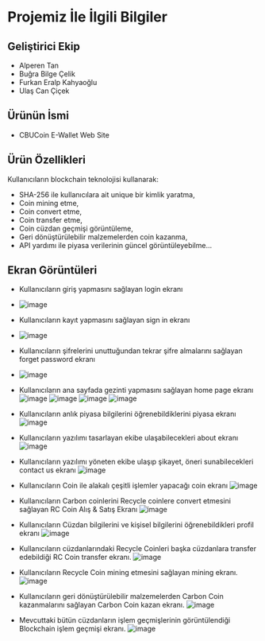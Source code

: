# Projemiz İle İlgili Bilgiler
## Geliştirici Ekip
- Alperen Tan
- Buğra Bilge Çelik
- Furkan Eralp Kahyaoğlu
- Ulaş Can Çiçek
## Ürünün İsmi
- CBUCoin E-Wallet Web Site
## Ürün Özellikleri
Kullanıcıların blockchain teknolojisi kullanarak:
- SHA-256 ile kullanıcılara ait unique bir kimlik yaratma,
- Coin mining etme,
- Coin convert etme,
- Coin transfer etme,
- Coin cüzdan geçmişi görüntüleme,
- Geri dönüştürülebilir malzemelerden coin kazanma,
- API yardımı ile piyasa verilerinin güncel görüntüleyebilme...
## Ekran Görüntüleri
- Kullanıcıların giriş yapmasını sağlayan login ekranı
* ![image](https://user-images.githubusercontent.com/82308276/209587559-d1ed2fa9-64a6-46b8-891f-8888cdbe6cb2.png)

- Kullanıcıların kayıt yapmasını sağlayan sign in ekranı
* ![image](https://user-images.githubusercontent.com/82308276/209587569-4ce8e339-4292-4a14-b0c1-4576e5fb8fd2.png)

- Kullanıcıların şifrelerini unuttuğundan tekrar şifre almalarını sağlayan forget password ekranı
* ![image](https://user-images.githubusercontent.com/82308276/209587580-1f2461f0-313f-44db-9da0-4f856626f701.png)

- Kullanıcıların ana sayfada gezinti yapmasını sağlayan home page ekranı
![image](https://user-images.githubusercontent.com/82308276/209587759-b330aa3f-4d34-4b3f-a4a3-8804a76919ed.png)
![image](https://user-images.githubusercontent.com/82308276/209587863-2de9f40d-d670-41c7-86fa-3743d07313fd.png)
![image](https://user-images.githubusercontent.com/82308276/209587872-e7d42efb-3a7b-4e8b-b466-8bd794116c92.png)
![image](https://user-images.githubusercontent.com/82308276/209587879-cd5e68c6-279e-421b-9b0c-a27129daae69.png)

- Kullanıcıların anlık piyasa bilgilerini öğrenebildiklerini piyasa ekranı
![image](https://user-images.githubusercontent.com/82308276/209587932-52a0c334-8026-4fef-a93f-8af182150228.png)

- Kullanıcıların yazılımı tasarlayan ekibe ulaşabilecekleri about ekranı
![image](https://user-images.githubusercontent.com/82308276/209587964-353472bb-c9d3-43af-8a01-40735badbd1e.png)

- Kullanıcıların yazılımı yöneten ekibe ulaşıp şikayet, öneri sunabilecekleri contact us ekranı
![image](https://user-images.githubusercontent.com/82308276/209587998-0c0540fd-108b-4726-9dee-e8112ddcc875.png)

- Kullanıcıların Coin ile alakalı çeşitli işlemler yapacağı coin ekranı
![image](https://user-images.githubusercontent.com/82308276/209588028-e4503e20-9412-4fab-a603-25a1893c468e.png)

- Kullanıcıların Carbon coinlerini Recycle coinlere convert etmesini sağlayan RC Coin Alış & Satış Ekranı
![image](https://user-images.githubusercontent.com/82308276/209588084-117da33b-042d-4f3d-aa80-f411577200b0.png)

- Kullanıcıların Cüzdan bilgilerini ve kişisel bilgilerini öğrenebildikleri profil ekranı
![image](https://user-images.githubusercontent.com/82308276/209588123-b6f2aa83-77ac-4cdf-8b30-db18bed3e5d1.png)

- Kullanıcıların cüzdanlarındaki Recycle Coinleri başka cüzdanlara transfer edebildiği RC Coin transfer ekranı.
![image](https://user-images.githubusercontent.com/82308276/209588159-d2566f5c-bcfc-441c-a96c-ceb68d9a5ce8.png)

- Kullanıcıların Recycle Coin mining etmesini sağlayan mining ekranı.
![image](https://user-images.githubusercontent.com/82308276/209588180-85066290-5144-4af4-a6a5-2ccbe6bc7844.png)

- Kullanıcıların geri dönüştürülebilir malzemelerden Carbon Coin kazanmalarını sağlayan Carbon Coin kazan ekranı.
![image](https://user-images.githubusercontent.com/82308276/209588232-7f29422f-81ab-4f04-aaeb-4e583715f202.png)

- Mevcuttaki bütün cüzdanların işlem geçmişlerinin görüntülendiği Blockchain işlem geçmişi ekranı.
![image](https://user-images.githubusercontent.com/82308276/209588259-9f624a51-88fd-433e-a740-32f574674655.png)
